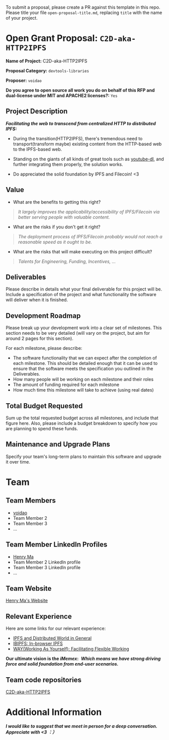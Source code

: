 To submit a proposal, please create a PR against this template in this repo. Please title your file `open-proposal-title.md`, replacing `title` with the name of your project.

# Open Grant Proposal: `C2D-aka-HTTP2IPFS`

**Name of Project:**  C2D-aka-HTTP2IPFS

**Proposal Category:** `devtools-libraries`

**Proposer:** `voidao`

**Do you agree to open source all work you do on behalf of this RFP and dual-license under MIT and APACHE2 licenses?:** `Yes`

## Project Description

***Facilitating the web to transcend from centralized HTTP to distributed IPFS:***

- During the transition(HTTP2IPFS), there's tremendous need to transport(transform maybe) existing content from the HTTP-based web to the IPFS-based web.

- Standing on the giants of all kinds of great tools such as [youtube-dl](https://github.com/ytdl-org/youtube-dl), and further integrating them properly, the solution works.

- Do appreciated the solid foundation by IPFS and Filecoin!  <3

## Value

- What are the benefits to getting this right?

> *It largely improves the applicability/accessibility of IPFS/Filecoin via better serving people with valuable content.*

- What are the risks if you don't get it right?

> *The deployment process of IPFS/Filecoin probably would not reach a reasonable speed as it ought to be.*

- What are the risks that will make executing on this project difficult?

> *Talents for Engineering, Funding, Incentives, ...*

## Deliverables

Please describe in details what your final deliverable for this project will be. Include a specification of the project and what functionality the software will deliver when it is finished.

## Development Roadmap

Please break up your development work into a clear set of milestones. This section needs to be very detailed (will vary on the project, but aim for around 2 pages for this section).

For each milestone, please describe:
- The software functionality that we can expect after the completion of each milestone. This should be detailed enough that it can be used to ensure that the software meets the specification you outlined in the Deliverables.
- How many people will be working on each milestone and their roles
- The amount of funding required for each milestone
- How much time this milestone will take to achieve (using real dates)

## Total Budget Requested

Sum up the total requested budget across all milestones, and include that figure here. Also, please include a budget breakdown to specify how you are planning to spend these funds.

## Maintenance and Upgrade Plans

Specify your team's long-term plans to maintain this software and upgrade it over time.

# Team

## Team Members

- [voidao](https://github.com/voidao)
- Team Member 2
- Team Member 3
- ...

## Team Member LinkedIn Profiles

- [Henry Ma](https://www.linkedin.com/in/haofeng-ma)
- Team Member 2 LinkedIn profile
- Team Member 3 LinkedIn profile
- ...

## Team Website

[Henry Ma's Website](https://mhf.edening.net/)

## Relevant Experience

Here are some links for our relevant experience:

- [IPFS and Distributed World in General](https://mhf.edening.net/2019/02/12/IPFS@DW.html)
- [IBIPFS: In-browser IPFS](https://github.com/ibipfs)
- [WAY(Working As Yourself): Facilitating Flexible Working](https://github.com/Edening/WAY)

**Our ultimate vision is the *iMemex*:**
![]()
***Which means we have strong driving force and solid foundation from end-user scenarios.***

## Team code repositories

[C2D-aka-HTTP2IPFS](https://github.com/C2D-aka-HTTP2IPFS)

# Additional Information


***I would like to suggest that we meet in person for a deep conversation. Appreciate with <3  ：）***
